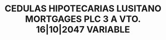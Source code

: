 ---
layout: asset
title: CEDULAS HIPOTECARIAS LUSITANO MORTGAGES PLC 3 A VTO. 16|10|2047 VARIABLE
isin: XS0206050147
---